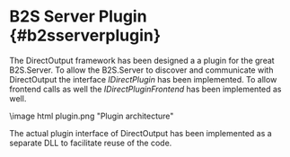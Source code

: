 ﻿B2S Server Plugin {#b2sserverplugin}
=================

The DirectOutput framework has been designed a a plugin for the great B2S.Server. To allow the B2S.Server to discover and communicate with DirectOutput the interface _IDirectPlugin_ has been implemented. To allow frontend calls as well the _IDirectPluginFrontend_ has been implemented as well.

\image html plugin.png "Plugin architecture"

The actual plugin interface of DirectOutput has been implemented as a separate DLL to facilitate reuse of the code.


